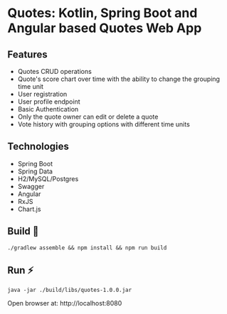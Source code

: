 # Quotes: Kotlin, Spring Boot and Angular based Quotes Web App
## Features
- Quotes CRUD operations
- Quote's score chart over time with the ability to change the grouping time unit
- User registration
- User profile endpoint
- Basic Authentication
- Only the quote owner can edit or delete a quote
- Vote history with grouping options with different time units
## Technologies
- Spring Boot
- Spring Data
- H2/MySQL/Postgres
- Swagger
- Angular
- RxJS
- Chart.js
## Build 🔨
```shell
./gradlew assemble && npm install && npm run build
```
## Run ⚡️
```shell
java -jar ./build/libs/quotes-1.0.0.jar
```
Open browser at: http://localhost:8080